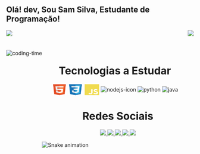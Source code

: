 ## Olá! dev, Sou Sam Silva, Estudante de Programação!

<div>
  
  <img  height="180em" src="https://github-readme-stats.vercel.app/api?username=LuigiGF&show_icons=true&theme=great-gatsby&include_all_commits=true&count_private=true"/>
  <img align="right" height="180em" src="https://github-readme-stats.vercel.app/api/top-langs/?username=LuigiGF&layout=compact&langs_count=16&theme=great-gatsby"/>
</div>
<br>

<div  align="center"> 
  <div style="display: inline_block"><br>
    <img align="left" height="250" alt="coding-time" src="code.gif">
    <h1 align="center">Tecnologias a Estudar </h1>
    <img align="center" height="30" width="40" alt="html-icon" src="https://raw.githubusercontent.com/devicons/devicon/master/icons/html5/html5-original.svg">
    <img align="center" height="30" width="40" alt="css-icon" src="https://raw.githubusercontent.com/devicons/devicon/master/icons/css3/css3-original.svg">
    <img align="center" height="30" width="40" alt="js-icon"  src="https://raw.githubusercontent.com/devicons/devicon/master/icons/javascript/javascript-plain.svg">
    <img align="center" height="35" width="45" alt="nodejs-icon" src="https://img.icons8.com/?size=100&id=hsPbhkOH4FMe&format=png&color=FAB005">
    <img align="center" height="35" width="45" alt="python" src="https://img.icons8.com/?size=100&id=hGdCwhSHUe6L&format=png&color=FAB005">
    <img align="center" height="35" width="45" alt="java" src="https://img.icons8.com/?size=100&id=5OD485koNIrb&format=png&color=FAB005">
   </div>
    
  
  <h1 align="center">Redes Sociais</h1>
    <a href = "mailto: samsilva64bit@gmail.com">
      <img width="35" src="https://img.icons8.com/?size=100&id=6QtoKjRma1Cq&format=png&color=FAB005">
    </a>
    <a href = "https://wa.me/+245956817901">
      <img width="35" src="https://img.icons8.com/?size=100&id=108636&format=png&color=FAB005">
    </a>
    <a href = "https://www.youtube.com/channel/UCd5Ivcm28R1C3fCQKbOx2cg">
      <img width="35" src="https://img.icons8.com/?size=100&id=115371&format=png&color=FAB005">
    </a>
    <a href = "https://www.instagram.com/devparadev/">
      <img width="35" src="https://img.icons8.com/?size=100&id=hFoVFpm6gl9A&format=png&color=FAB005">
    </a>
    <a href = "https://tiktok.com">
      <img width="35" src="https://img.icons8.com/?size=100&id=GN6LgEfShU2b&format=png&color=FAB005">
    </a>
</div>
  
![Snake animation](https://github.com/Samsilva64/Samsilva64/blob/output/github-contribution-grid-snake.svg)
